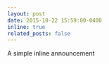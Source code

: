 ```yaml
---
layout: post
date: 2015-10-22 15:59:00-0400
inline: true
related_posts: false
---
```


A simple inline announcement
